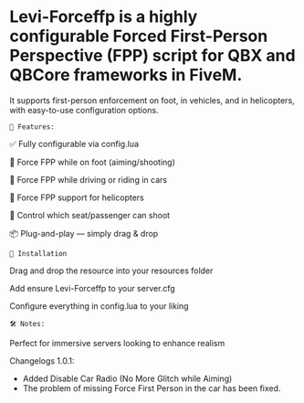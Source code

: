 # Levi-Forceffp is a highly configurable Forced First-Person Perspective (FPP) script for QBX and QBCore frameworks in FiveM.

It supports first-person enforcement on foot, in vehicles, and in helicopters, with easy-to-use configuration options.

```🔧 Features:```

✅ Fully configurable via config.lua

🚶 Force FPP while on foot (aiming/shooting)

🚗 Force FPP while driving or riding in cars

🚁 Force FPP support for helicopters

👥 Control which seat/passenger can shoot

📦 Plug-and-play — simply drag & drop


```📁 Installation```

Drag and drop the resource into your resources folder

Add ensure Levi-Forceffp to your server.cfg

Configure everything in config.lua to your liking


```🛠️ Notes:```

Perfect for immersive servers looking to enhance realism


Changelogs 1.0.1:
- Added Disable Car Radio (No More Glitch while Aiming)
- The problem of missing Force First Person in the car has been fixed.

